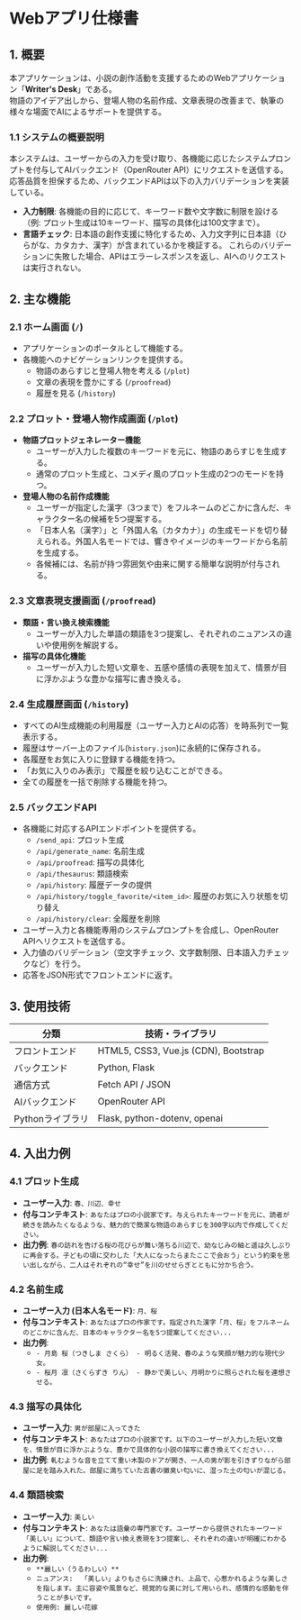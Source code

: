 # Webアプリ仕様書

## 1. 概要
本アプリケーションは、小説の創作活動を支援するためのWebアプリケーション「**Writer's Desk**」である。  
物語のアイデア出しから、登場人物の名前作成、文章表現の改善まで、執筆の様々な場面でAIによるサポートを提供する。

### 1.1 システムの概要説明
本システムは、ユーザーからの入力を受け取り、各機能に応じたシステムプロンプトを付与してAIバックエンド（OpenRouter API）にリクエストを送信する。応答品質を担保するため、バックエンドAPIは以下の入力バリデーションを実装している。
- **入力制限**: 各機能の目的に応じて、キーワード数や文字数に制限を設ける（例: プロット生成は10キーワード、描写の具体化は100文字まで）。
- **言語チェック**: 日本語の創作支援に特化するため、入力文字列に日本語（ひらがな、カタカナ、漢字）が含まれているかを検証する。
これらのバリデーションに失敗した場合、APIはエラーレスポンスを返し、AIへのリクエストは実行されない。

## 2. 主な機能

### 2.1 ホーム画面 (`/`)
- アプリケーションのポータルとして機能する。
- 各機能へのナビゲーションリンクを提供する。
  - 物語のあらすじと登場人物を考える (`/plot`)
  - 文章の表現を豊かにする (`/proofread`)
  - 履歴を見る (`/history`)

### 2.2 プロット・登場人物作成画面 (`/plot`)
- **物語プロットジェネレーター機能**
  - ユーザーが入力した複数のキーワードを元に、物語のあらすじを生成する。
  - 通常のプロット生成と、コメディ風のプロット生成の2つのモードを持つ。
- **登場人物の名前作成機能**
  - ユーザーが指定した漢字（3つまで）をフルネームのどこかに含んだ、キャラクター名の候補を5つ提案する。
  - 「日本人名（漢字）」と「外国人名（カタカナ）」の生成モードを切り替えられる。外国人名モードでは、響きやイメージのキーワードから名前を生成する。
  - 各候補には、名前が持つ雰囲気や由来に関する簡単な説明が付与される。

### 2.3 文章表現支援画面 (`/proofread`)
- **類語・言い換え検索機能**
  - ユーザーが入力した単語の類語を3つ提案し、それぞれのニュアンスの違いや使用例を解説する。
- **描写の具体化機能**
  - ユーザーが入力した短い文章を、五感や感情の表現を加えて、情景が目に浮かぶような豊かな描写に書き換える。

### 2.4 生成履歴画面 (`/history`)
- すべてのAI生成機能の利用履歴（ユーザー入力とAIの応答）を時系列で一覧表示する。
- 履歴はサーバー上のファイル(`history.json`)に永続的に保存される。
- 各履歴をお気に入りに登録する機能を持つ。
- 「お気に入りのみ表示」で履歴を絞り込むことができる。
- 全ての履歴を一括で削除する機能を持つ。

### 2.5 バックエンドAPI
- 各機能に対応するAPIエンドポイントを提供する。
  - `/send_api`: プロット生成
  - `/api/generate_name`: 名前生成
  - `/api/proofread`: 描写の具体化
  - `/api/thesaurus`: 類語検索
  - `/api/history`: 履歴データの提供
  - `/api/history/toggle_favorite/<item_id>`: 履歴のお気に入り状態を切り替え
  - `/api/history/clear`: 全履歴を削除
- ユーザー入力と各機能専用のシステムプロンプトを合成し、OpenRouter APIへリクエストを送信する。
- 入力値のバリデーション（空文字チェック、文字数制限、日本語入力チェックなど）を行う。
- 応答をJSON形式でフロントエンドに返す。

## 3. 使用技術

| 分類 | 技術・ライブラリ |
|--------------|------------------|
| フロントエンド | HTML5, CSS3, Vue.js (CDN), Bootstrap |
| バックエンド | Python, Flask |
| 通信方式     | Fetch API / JSON |
| AIバックエンド | OpenRouter API |
| Pythonライブラリ | Flask, python-dotenv, openai |

## 4. 入出力例

### 4.1 プロット生成
- **ユーザー入力**: `春、川辺、幸せ`
- **付与コンテキスト**: `あなたはプロの小説家です。与えられたキーワードを元に、読者が続きを読みたくなるような、魅力的で簡潔な物語のあらすじを300字以内で作成してください。`
- **出力例**: `春の訪れを告げる桜の花びらが舞い落ちる川辺で、幼なじみの紬と遥は久しぶりに再会する。子どもの頃に交わした「大人になったらまたここで会おう」という約束を思い出しながら、二人はそれぞれの“幸せ”を川のせせらぎとともに分かち合う。`

### 4.2 名前生成
- **ユーザー入力 (日本人名モード)**: `月、桜`
- **付与コンテキスト**: `あなたはプロの作家です。指定された漢字「月、桜」をフルネームのどこかに含んだ、日本のキャラクター名を5つ提案してください...`
- **出力例**:
  - `- 月島 桜（つきしま さくら） - 明るく活発、春のような笑顔が魅力的な現代少女。`
  - `- 桜月 凛（さくらずき りん） - 静かで美しい、月明かりに照らされた桜を連想させる。`

### 4.3 描写の具体化
- **ユーザー入力**: `男が部屋に入ってきた`
- **付与コンテキスト**: `あなたはプロの小説家です。以下のユーザーが入力した短い文章を、情景が目に浮かぶような、豊かで具体的な小説の描写に書き換えてください...`
- **出力例**: `軋むような音を立てて重い木製のドアが開き、一人の男が影を引きずりながら部屋に足を踏み入れた。部屋に満ちていた古書の黴臭い匂いに、湿った土の匂いが混じる。`

### 4.4 類語検索
- **ユーザー入力**: `美しい`
- **付与コンテキスト**: `あなたは語彙の専門家です。ユーザーから提供されたキーワード「美しい」について、類語や言い換え表現を3つ提案し、それぞれの違いが明確にわかるように解説してください...`
- **出力例**:
  - `**麗しい（うるわしい）**`
  - `ニュアンス:  「美しい」よりもさらに洗練され、上品で、心惹かれるような美しさを指します。主に容姿や風景など、視覚的な美に対して用いられ、感情的な感動を伴うことが多いです。`
  - `使用例: 麗しい花嫁`
